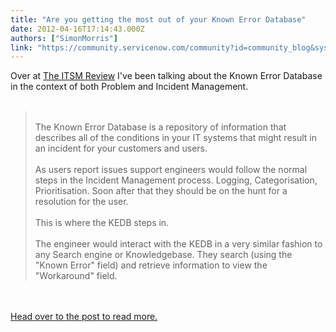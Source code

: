 ```yaml
---
title: "Are you getting the most out of your Known Error Database"
date: 2012-04-16T17:14:43.000Z
authors: ["SimonMorris"]
link: "https://community.servicenow.com/community?id=community_blog&sys_id=e9dca665dbd0dbc01dcaf3231f961937"
---
```

<p>Over at <a title="w.theitsmreview.com" href="http://www.theitsmreview.com">The ITSM Review</a> I've been talking about the Known Error Database in the context of both Problem and Incident Management.<br /><br /><blockquote><br />The Known Error Database is a repository of information that describes all of the conditions in your IT systems that might result in an incident for your customers and users.<br /><br />As users report issues support engineers would follow the normal steps in the Incident Management process. Logging, Categorisation, Prioritisation. Soon after that they should be on the hunt for a resolution for the user.<br /><br />This is where the KEDB steps in.<br /><br />The engineer would interact with the KEDB in a very similar fashion to any Search engine or Knowledgebase. They search (using the "Known Error" field) and retrieve information to view the "Workaround" field.<br /></blockquote><br /><br /><a title="w.theitsmreview.com/2012/04/7-benefits-of-using-a-kedb/" href="http://www.theitsmreview.com/2012/04/7-benefits-of-using-a-kedb/">Head over to the post to read more.</a></p>